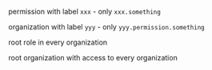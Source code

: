 permission with label `xxx` - only `xxx.something`

organization with label `yyy` - only `yyy.permission.something`

root role in every organization

root organization with access to every organization
